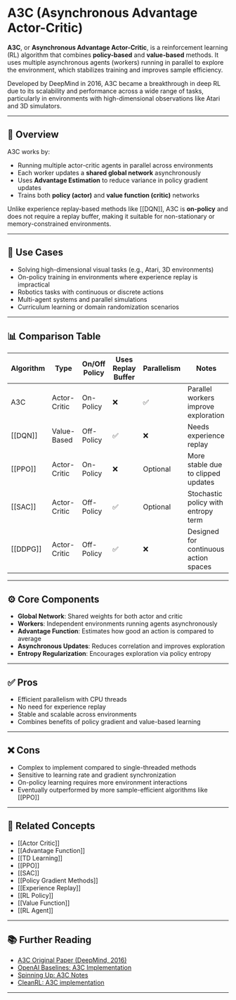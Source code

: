 # A3C (Asynchronous Advantage Actor-Critic)

**A3C**, or **Asynchronous Advantage Actor-Critic**, is a reinforcement learning (RL) algorithm that combines **policy-based** and **value-based** methods. It uses multiple asynchronous agents (workers) running in parallel to explore the environment, which stabilizes training and improves sample efficiency.

Developed by DeepMind in 2016, A3C became a breakthrough in deep RL due to its scalability and performance across a wide range of tasks, particularly in environments with high-dimensional observations like Atari and 3D simulators.

---

## 🧠 Overview

A3C works by:
- Running multiple actor-critic agents in parallel across environments
- Each worker updates a **shared global network** asynchronously
- Uses **Advantage Estimation** to reduce variance in policy gradient updates
- Trains both **policy (actor)** and **value function (critic)** networks

Unlike experience replay-based methods like [[DQN]], A3C is **on-policy** and does not require a replay buffer, making it suitable for non-stationary or memory-constrained environments.

---

## 🧪 Use Cases

- Solving high-dimensional visual tasks (e.g., Atari, 3D environments)  
- On-policy training in environments where experience replay is impractical  
- Robotics tasks with continuous or discrete actions  
- Multi-agent systems and parallel simulations  
- Curriculum learning or domain randomization scenarios

---

## 📊 Comparison Table

| Algorithm   | Type        | On/Off Policy | Uses Replay Buffer | Parallelism | Notes                                 |
|-------------|-------------|----------------|---------------------|-------------|----------------------------------------|
| A3C         | Actor-Critic | On-Policy       | ❌                  | ✅          | Parallel workers improve exploration   |
| [[DQN]]     | Value-Based  | Off-Policy      | ✅                  | ❌          | Needs experience replay                |
| [[PPO]]     | Actor-Critic | On-Policy       | ❌                  | Optional    | More stable due to clipped updates     |
| [[SAC]]     | Actor-Critic | Off-Policy      | ✅                  | Optional    | Stochastic policy with entropy term    |
| [[DDPG]]    | Actor-Critic | Off-Policy      | ✅                  | ❌          | Designed for continuous action spaces  |

---

## ⚙️ Core Components

- **Global Network**: Shared weights for both actor and critic  
- **Workers**: Independent environments running agents asynchronously  
- **Advantage Function**: Estimates how good an action is compared to average  
- **Asynchronous Updates**: Reduces correlation and improves exploration  
- **Entropy Regularization**: Encourages exploration via policy entropy

---

## ✅ Pros

- Efficient parallelism with CPU threads  
- No need for experience replay  
- Stable and scalable across environments  
- Combines benefits of policy gradient and value-based learning

---

## ❌ Cons

- Complex to implement compared to single-threaded methods  
- Sensitive to learning rate and gradient synchronization  
- On-policy learning requires more environment interactions  
- Eventually outperformed by more sample-efficient algorithms like [[PPO]]

---

## 🔗 Related Concepts

- [[Actor Critic]]  
- [[Advantage Function]]  
- [[TD Learning]]  
- [[PPO]]  
- [[SAC]]  
- [[Policy Gradient Methods]]  
- [[Experience Replay]]  
- [[RL Policy]]  
- [[Value Function]]  
- [[RL Agent]]

---

## 📚 Further Reading

- [A3C Original Paper (DeepMind, 2016)](https://arxiv.org/abs/1602.01783)  
- [OpenAI Baselines: A3C Implementation](https://github.com/openai/baselines/tree/master/baselines/a2c)  
- [Spinning Up: A3C Notes](https://spinningup.openai.com/en/latest/algorithms/a3c.html)  
- [CleanRL: A3C implementation](https://github.com/vwxyzjn/cleanrl)

---
